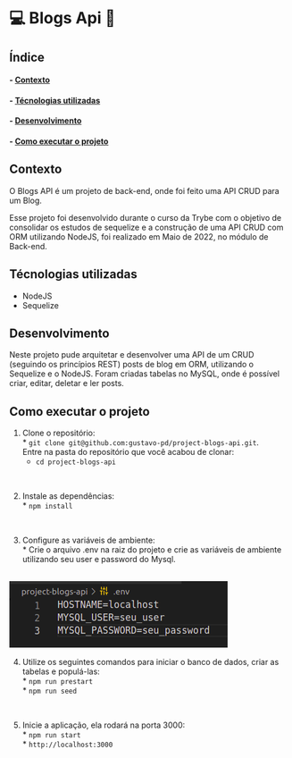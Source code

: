 <h1>💻 Blogs Api 📨</h1>

<h2>Índice</h2>
<h4>- <a href="#context">Contexto</a></h4>
<h4>- <a href="#tecnologies">Técnologias utilizadas</a></h4>
<h4>- <a href="#development">Desenvolvimento</a></h4>
<h4>- <a href="#howtouse">Como executar o projeto</a></h4>

<h2 id="context">Contexto</h2>

<p>O Blogs API é um projeto de back-end, onde foi feito uma API CRUD para um Blog.</p>
<p>Esse projeto foi desenvolvido durante o curso da Trybe com o objetivo de consolidar os estudos de sequelize e a construção de uma API CRUD com ORM utilizando NodeJS, foi realizado em Maio de 2022, no módulo de Back-end.</p>


<h2 id="tecnologies">Técnologias utilizadas</h2>

<ul>
  <li>NodeJS</li>
  <li>Sequelize</li>
</ul>

<h2 id="development">Desenvolvimento</h2>

<p>Neste projeto pude arquitetar e desenvolver uma API de um CRUD (seguindo os princípios REST) posts de blog em ORM, utilizando o Sequelize e o NodeJS. Foram criadas tabelas no MySQL, onde é possível criar, editar, deletar e ler posts.</p>

<h2 id="howtouse">Como executar o projeto</h2>

  1. Clone o repositório:
    </br>
    * `git clone git@github.com:gustavo-pd/project-blogs-api.git`.
    </br>
    Entre na pasta do repositório que você acabou de clonar:
    </br>
      * `cd project-blogs-api`
</br>

  2. Instale as dependências:
    </br>
    * `npm install`
</br>

  3. Configure as variáveis de ambiente:
    </br>
    * Crie o arquivo .env na raiz do projeto e crie as variáveis de ambiente utilizando seu user e password do Mysql.
</br>

<img src="./images/env.png" alt=".env">
</br>

  4. Utilize os seguintes comandos para iniciar o banco de dados, criar as tabelas e populá-las:
    </br>
    * `npm run prestart`
    </br>
    * `npm run seed`
</br>

  5. Inicie a aplicação, ela rodará na porta 3000:
    </br>
    * `npm run start`
    </br>
    * `http://localhost:3000`
</br>
